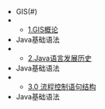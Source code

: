 * GIS(#)
* * [1.GIS概论](/article/GIS/gis_1.md)
* Java基础语法
* * [2.Java语言发展历史](/article/GIS/gis_2.md)
* Java基础语法
* * [3.0 流程控制语句结构](/article/GIS/gis_3.md)
* Java基础语法

[comment]: <> (* * [4.0 数组]&#40;/article/Cesium/java_4.md&#41;)
